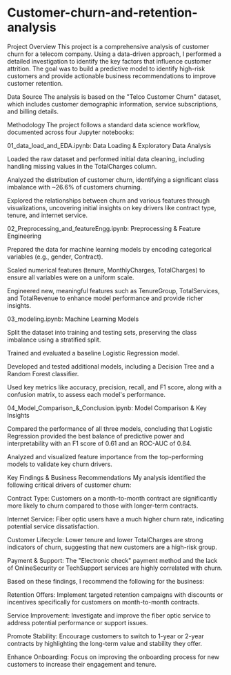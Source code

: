 # Customer-churn-and-retention-analysis

Project Overview
This project is a comprehensive analysis of customer churn for a telecom company. Using a data-driven approach, I performed a detailed investigation to identify the key factors that influence customer attrition. The goal was to build a predictive model to identify high-risk customers and provide actionable business recommendations to improve customer retention.

Data Source
The analysis is based on the "Telco Customer Churn" dataset, which includes customer demographic information, service subscriptions, and billing details.

Methodology
The project follows a standard data science workflow, documented across four Jupyter notebooks:

01_data_load_and_EDA.ipynb: Data Loading & Exploratory Data Analysis

Loaded the raw dataset and performed initial data cleaning, including handling missing values in the TotalCharges column.

Analyzed the distribution of customer churn, identifying a significant class imbalance with ~26.6% of customers churning.

Explored the relationships between churn and various features through visualizations, uncovering initial insights on key drivers like contract type, tenure, and internet service.

02_Preprocessing_and_featureEngg.ipynb: Preprocessing & Feature Engineering

Prepared the data for machine learning models by encoding categorical variables (e.g., gender, Contract).

Scaled numerical features (tenure, MonthlyCharges, TotalCharges) to ensure all variables were on a uniform scale.

Engineered new, meaningful features such as TenureGroup, TotalServices, and TotalRevenue to enhance model performance and provide richer insights.

03_modeling.ipynb: Machine Learning Models

Split the dataset into training and testing sets, preserving the class imbalance using a stratified split.

Trained and evaluated a baseline Logistic Regression model.

Developed and tested additional models, including a Decision Tree and a Random Forest classifier.

Used key metrics like accuracy, precision, recall, and F1 score, along with a confusion matrix, to assess each model's performance.

04_Model_Comparison_&_Conclusion.ipynb: Model Comparison & Key Insights

Compared the performance of all three models, concluding that Logistic Regression provided the best balance of predictive power and interpretability with an F1 score of 0.61 and an ROC-AUC of 0.84.

Analyzed and visualized feature importance from the top-performing models to validate key churn drivers.

Key Findings & Business Recommendations
My analysis identified the following critical drivers of customer churn:

Contract Type: Customers on a month-to-month contract are significantly more likely to churn compared to those with longer-term contracts.

Internet Service: Fiber optic users have a much higher churn rate, indicating potential service dissatisfaction.

Customer Lifecycle: Lower tenure and lower TotalCharges are strong indicators of churn, suggesting that new customers are a high-risk group.

Payment & Support: The "Electronic check" payment method and the lack of OnlineSecurity or TechSupport services are highly correlated with churn.

Based on these findings, I recommend the following for the business:

Retention Offers: Implement targeted retention campaigns with discounts or incentives specifically for customers on month-to-month contracts.

Service Improvement: Investigate and improve the fiber optic service to address potential performance or support issues.

Promote Stability: Encourage customers to switch to 1-year or 2-year contracts by highlighting the long-term value and stability they offer.

Enhance Onboarding: Focus on improving the onboarding process for new customers to increase their engagement and tenure.

